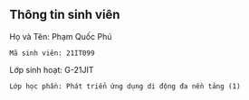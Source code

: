## Thông tin sinh viên
Họ và Tên: Phạm Quốc Phú
```
Mã sinh viên: 21IT099
```
Lớp sinh hoạt: G-21JIT
```
Lớp học phần: Phát triển ứng dụng di động đa nền tảng (1)
